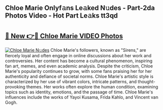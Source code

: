## Chloe Marie Onlyf𝚊ns Le𝚊ked N𝚞des - Part-2da Photos Video - Hot Part Le𝚊ks tt3qd

# <h2><a href="http://ac42486.deff.icu/?id=Chloe+Marie">🔗 New 👉🔴 Chloe Marie VIDEO Photos</a></h2>

[![Chloe Marie N𝚞des](https://i.imgur.com/rIISA9y.gif)](http://ac42486.deff.icu/?id=Chloe+Marie)
Chloe Marie's followers, known as "Sirens," are fiercely loyal and often engage in online discussions about her work and controversies. Her content has become a cultural phenomenon, inspiring fan art, memes, and even academic analysis. Despite the criticism, Chloe Marie's popularity continues to grow, with some fans praising her for her authenticity and defiance of societal norms. Chloe Marie's artistic style is characterized by her use of vibrant colors, intricate patterns, and thought-provoking themes. Her works often explore the human condition, examining topics such as identity, emotions, and the passage of time. Chloe Marie's influences include the works of Yayoi Kusama, Frida Kahlo, and Vincent van Gogh.
